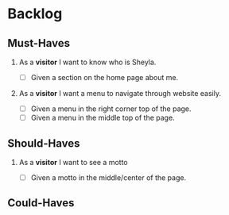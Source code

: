 # Backlog

## Must-Haves

1. As a **visitor** I want to know who is Sheyla.

   - [ ] Given a section on the home page about me.

2. As a **visitor** I want a menu to navigate through website easily.

   - [ ] Given a menu in the right corner top of the page.
   - [ ] Given a menu in the middle top of the page.

## Should-Haves

1. As a **visitor** I want to see a motto

   - [ ] Given a motto in the middle/center of the page.

## Could-Haves
